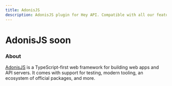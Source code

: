 ```yaml
---
title: AdonisJS
description: AdonisJS plugin for Hey API. Compatible with all our features.
---
```


<script setup lang="ts">
import FeatureStatus from '@components/FeatureStatus.vue';
</script>

# AdonisJS <span data-soon>soon</span>

<FeatureStatus issueNumber=2364 name="AdonisJS" />

### About

[AdonisJS](https://adonisjs.com) is a TypeScript-first web framework for building web apps and API servers. It comes with support for testing, modern tooling, an ecosystem of official packages, and more.

<!--@include: ../../partials/sponsors.md-->
